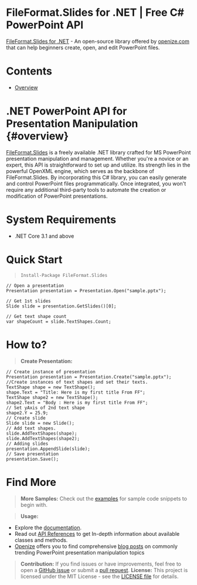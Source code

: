# FileFormat.Slides for .NET | Free C# PowerPoint API
[FileFormat.Slides for .NET](https://github.com/fileformat-slides/FileFormat.Slides-for-.NET) - An open-source library offered by [openize.com](https://www.openize.com/) that can help beginners create, open, and edit PowerPoint files.

# Contents
- [Overview](#overview)

# .NET PowerPoint API for Presentation Manipulation {#overview}

[FileFormat.Slides](https://github.com/fileformat-slides/FileFormat.Slides-for-.NET) is a freely available .NET library crafted for MS PowerPoint presentation manipulation and management. Whether you're a novice or an expert, this API is straightforward to set up and utilize. Its strength lies in the powerful OpenXML engine, which serves as the backbone of FileFormat.Slides. By incorporating this C# library, you can easily generate and control PowerPoint files programmatically. Once integrated, you won't require any additional third-party tools to automate the creation or modification of PowerPoint presentations.

# System Requirements
- .NET Core 3.1 and above
  
# Quick Start
  > ```Install-Package FileFormat.Slides```
```
// Open a presentation
Presentation presentation = Presentation.Open("sample.pptx");

// Get 1st slides
Slide slide = presentation.GetSlides()[0];

// Get text shape count
var shapeCount = slide.TextShapes.Count;
```


# How to?
> **Create Presentation:**
```
// Create instance of presentation
Presentation presentation = Presentation.Create("sample.pptx");
//Create instances of text shapes and set their texts.
TextShape shape = new TextShape();
shape.Text = "Title: Here is my first title From FF";
TextShape shape2 = new TextShape();
shape2.Text = "Body : Here is my first title From FF";    
// Set yAxis of 2nd text shape
shape2.Y = 25.9;
// Create slide
Slide slide = new Slide();
// Add text shapes.
slide.AddTextShapes(shape);
slide.AddTextShapes(shape2);               
// Adding slides
presentation.AppendSlide(slide); 
// Save presentation
presentation.Save();
```
# Find More
> **More Samples:**
  Check out the [examples](https://github.com/fileformat-slides-gists/FileFormat.Slides-for-.NET/) for sample code snippets to begin with.

> **Usage:**
- Explore the [documentation](https://fileformat-slides.github.io/FileFormat.Slides-for-.NET/index.html).
- Read out [API References](https://fileformat-slides.github.io/FileFormat.Slides-for-.NET/api/FileFormat.Slides.html) to get In-depth information about available classes and methods.
- [Openize](https://www.openize.com/) offers you to find comprehensive [blog posts](https://blog.openize.com/) on commonly trending PowerPoint presentation manipulation topics 

  
> **Contribution:**
If you find issues or have improvements, feel free to open a [GitHub issue](https://github.com/fileformat-slides/FileFormat.Slides-for-.NET/issues) or submit a [pull request](https://github.com/fileformat-slides/FileFormat.Slides-for-.NET/pulls).
> **License:**
This project is licensed under the MIT License - see the [LICENSE file](https://github.com/fileformat-slides/FileFormat.Slides-for-.NET/blob/main/LICENSE) for details.




